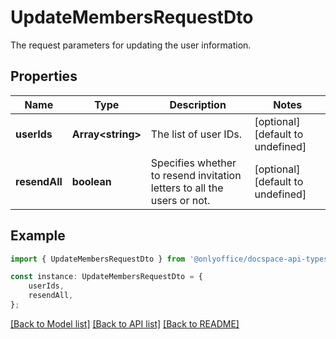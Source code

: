 # UpdateMembersRequestDto

The request parameters for updating the user information.

## Properties

Name | Type | Description | Notes
------------ | ------------- | ------------- | -------------
**userIds** | **Array&lt;string&gt;** | The list of user IDs. | [optional] [default to undefined]
**resendAll** | **boolean** | Specifies whether to resend invitation letters to all the users or not. | [optional] [default to undefined]

## Example

```typescript
import { UpdateMembersRequestDto } from '@onlyoffice/docspace-api-typescript';

const instance: UpdateMembersRequestDto = {
    userIds,
    resendAll,
};
```

[[Back to Model list]](../README.md#documentation-for-models) [[Back to API list]](../README.md#documentation-for-api-endpoints) [[Back to README]](../README.md)
